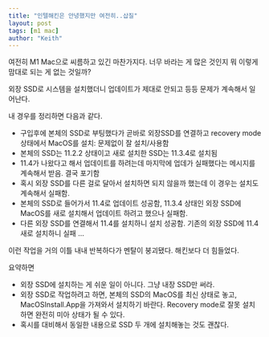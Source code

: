 ```yaml
---
title: "인텔해킨은 안녕했지만 여전히..삽질"
layout: post
tags: [m1 mac]
author: "Keith"
---
```

 
여전히 M1 Mac으로 씨름하고 있긴 마찬가지다. 너무 바라는 게 많은 것인지 뭐 이렇게 맘대로 되는 게 없는 것일까?

외장 SSD로 시스템을 설치했더니 업데이트가 제대로 안되고 등등 문제가 계속해서 일어난다. 

내 경우를 정리하면 다음과 같다.

- 구입후에 본체의 SSD로 부팅했다가 곧바로 외장SSD를 연결하고 recovery mode 상태에서 MacOS를 설치: 문제없이 잘 설치/사용함
- 본체의 SSD는 11.2.2 상태이고 새로 설치한 SSD는 11.3.4로 설치됨
- 11.4가 나왔다고 해서 업데이트를 하려는데 마지막에 업데가 실패했다는 메시지를 계속해서 받음. 결국 포기함
- 혹시 외장 SSD를 다른 걸로 달아서 설치하면 되지 않을까 했는데 이 경우는 설치도 계속해서 실패함.
- 본체의 SSD로 들어가서 11.4로 업데이트 성공함, 11.3.4 상태인 외장 SSD에 MacOS를 새로 설치해서 업데이트 하려고 했으나 실패함.
- 다른 외장 SSD를 연결해서 11.4를 설치하니 설치 성공함. 기존의 외장 SSD에 11.4 새로 설치하니 실패
...

이런 작업을 거의 이틀 내내 반복하다가 멘탈이 붕괴됐다. 해킨보다 더 힘들었다.

요약하면
- 외장 SSD에 설치하는 게 쉬운 일이 아니다. 그냥 내장 SSD만 써라.
- 외장 SSD로 작업하려고 하면, 본체의 SSD의 MacOS를 최신 상태로 놓고, MacOSInstall.App을 가져와서 설치하기 바란다. Recovery mode로 잘못 설치하면 완전히 미아 상태가 될 수 있다.
- 혹시를 대비해서 동일한 내용으로 SSD 두 개에 설치해놓는 것도 괜찮다.

